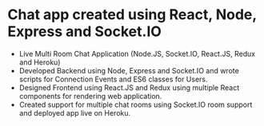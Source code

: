 # Chat app created using React, Node, Express and Socket.IO

* Live Multi Room Chat Application  (Node.JS, Socket.IO, React.JS, Redux and Heroku)
* Developed Backend using Node, Express and Socket.IO and wrote scripts for Connection Events and ES6 classes for Users.
* Designed Frontend using React.JS and Redux using multiple React components for rendering web application.
* Created support for multiple chat rooms using Socket.IO room support and deployed app live on Heroku.
